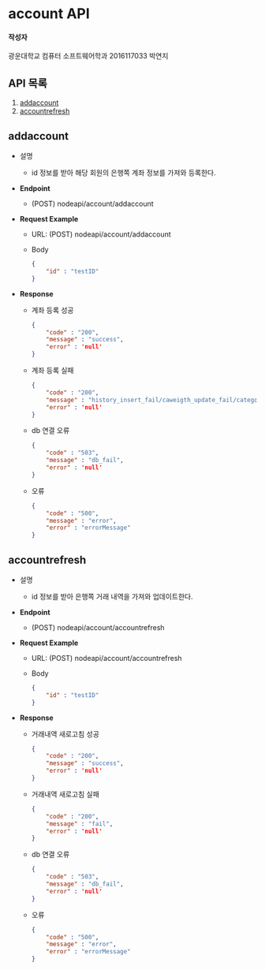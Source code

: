# account API

#### 작성자

광운대학교 컴퓨터 소프트웨어학과 2016117033 박연지

## API 목록

1. [addaccount](#1)
2. [accountrefresh](#2)

<a name="1"></a>

## addaccount

- 설명

  - id 정보를 받아 해당 회원의 은행쪽 계좌 정보를 가져와 등록한다.

- **Endpoint**

  - (POST) nodeapi/account/addaccount

- **Request Example**

  - URL: (POST) nodeapi/account/addaccount

  - Body

    ```json
    {
        "id" : "testID"
    }
    ```

    

- **Response**

  - 계좌 등록 성공

    ```json
    {
        "code" : "200",
        "message" : "success",
        "error" : 'null'
    }
    ```

  - 계좌 등록 실패

    ```json
    {
        "code" : "200",
        "message" : "history_insert_fail/caweigth_update_fail/category_insert_fail/account_update_fail/id_check_fail",
        "error" : 'null'
    }
    ```

  - db 연결 오류

    ```json
    {
        "code" : "503",
        "message" : "db_fail",
        "error" : 'null'
    }
    ```

  - 오류

    ```json
    {
        "code" : "500",
        "message" : "error",
    	"error" : "errorMessage"
    }
    ```

## accountrefresh

- 설명

  - id 정보를 받아 은행쪽 거래 내역을 가져와 업데이트한다.

- **Endpoint**

  - (POST) nodeapi/account/accountrefresh

- **Request Example**

  - URL: (POST) nodeapi/account/accountrefresh

  - Body

    ```json
    {
        "id" : "testID"
    }
    ```

    

- **Response**

  - 거래내역 새로고침 성공

    ```json
    {
        "code" : "200",
        "message" : "success",
        "error" : 'null'
    }
    ```

  - 거래내역 새로고침 실패

    ```json
    {
        "code" : "200",
        "message" : "fail",
        "error" : 'null'
    }
    ```

  - db 연결 오류

    ```json
    {
        "code" : "503",
        "message" : "db_fail",
        "error" : 'null'
    }
    ```

  - 오류

    ```json
    {
        "code" : "500",
        "message" : "error",
    	"error" : "errorMessage"
    }
    ```

